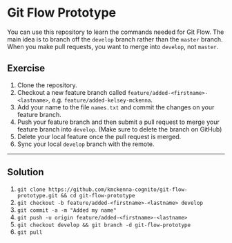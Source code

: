 # Git Flow Prototype #

You can use this repository to learn the commands needed for Git Flow. The main idea is to branch off the `develop` branch rather than the `master` branch. When you make pull requests, you want to merge into `develop`, not `master`.

## Exercise ##
1. Clone the repository.
2. Checkout a new feature branch called `feature/added-<firstname>-<lastname>`, e.g. `feature/added-kelsey-mckenna`.
3. Add your name to the file `names.txt` and commit the changes on your feature branch.
4. Push your feature branch and then submit a pull request to merge your feature branch into `develop`. (Make sure to delete the branch on GitHub)
5. Delete your local feature once the pull request is merged.
6. Sync your local `develop` branch with the remote.

***

## Solution ##
1. `git clone https://github.com/kmckenna-cognito/git-flow-prototype.git && cd git-flow-prototype`
2. `git checkout -b feature/added-<firstname>-<lastname> develop`
3. `git commit -a -m "Added my name"`
4. `git push -u origin feature/added-<firstname>-<lastname>`
5. `git checkout develop && git branch -d git-flow-prototype`
6. `git pull`
